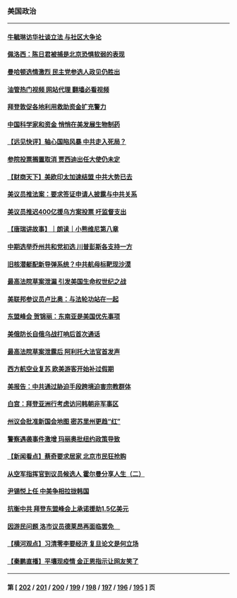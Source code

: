 ### 美国政治
---
#### [牛毓琳访华社谈立法 与社区大争论](../../pages/ncid1078159/n13736398.md?05141645) 
#### [佩洛西：陈日君被捕是北京恐惧软弱的表现](../../pages/ncid1078159/n13736431.md?05141645) 
#### [曼哈顿选情激烈 民主党参选人政见仍胜出](../../pages/ncid1078159/n13736400.md?05141645) 
#### [油管热门视频 网站代理 翻墙必看视频](http://209.222.30.114:81/youtube.html?05141645)
#### [拜登敦促各地利用救助资金扩充警力](../../pages/ncid1078159/n13736293.md?05141645) 
#### [中国科学家和资金 悄悄在美发展生物制药](../../pages/ncid1078159/n13736311.md?05141645) 
#### [【远见快评】轴心国陷风暴 中共走入死局？](../../pages/ncid1078159/n13736227.md?05141645) 
#### [参院投票搁置取消 贾西迪出任大使仍未定](../../pages/ncid1078159/n13736251.md?05141645) 
#### [【财商天下】美欧印太加速结盟 中共大势已去](../../pages/ncid1078159/n13736239.md?05141645) 
#### [美议员推法案：要求签证申请人披露与中共关系](../../pages/ncid1078159/n13736223.md?05141645) 
#### [美议员推迟400亿援乌方案投票 吁监督支出](../../pages/ncid1078159/n13736205.md?05141645) 
#### [【唐瑞讲故事】｜朗读｜小熊维尼第八章](../../pages/ncid1078159/n13736212.md?05141645) 
#### [中期选举乔州共和党初选 川普彭斯各支持一方](../../pages/ncid1078159/n13736039.md?05141645) 
#### [旧核潜艇配新导弹系统？中共航母标靶现沙漠](../../pages/ncid1078159/n13735969.md?05141645) 
#### [最高法院草案泄漏 引发美国生命权世纪之战](../../pages/ncid1078159/n13733287.md?05141645) 
#### [美联邦参议员卢比奥：与法轮功站在一起](../../pages/ncid1078159/n13735749.md?05141645) 
#### [东盟峰会 贺锦丽：东南亚是美国优先事项](../../pages/ncid1078159/n13735984.md?05141645) 
#### [美俄防长自俄乌战打响后首次通话](../../pages/ncid1078159/n13735971.md?05141645) 
#### [最高法院草案泄露后 阿利托大法官首发声](../../pages/ncid1078159/n13735429.md?05141645) 
#### [西方航空业复苏 欧美游客开始补过假期](../../pages/ncid1078159/n13735890.md?05141645) 
#### [美报告：中共通过胁迫手段跨境迫害宗教群体](../../pages/ncid1078159/n13735743.md?05141645) 
#### [白宫：拜登亚洲行考虑访问韩朝非军事区](../../pages/ncid1078159/n13735343.md?05141645) 
#### [州议会批准新国会地图 密苏里州更趋“红”](../../pages/ncid1078159/n13735047.md?05141645) 
#### [警察遇袭事件激增 玛丽奥批纽约政策导致](../../pages/ncid1078159/n13735150.md?05141645) 
#### [【新闻看点】蔡奇要求居家 北京市民狂抢购](../../pages/ncid1078159/n13734674.md?05141645) 
#### [从空军指挥官到议员候选人 霍尔曼分享人生（二）](../../pages/ncid1078159/n13735089.md?05141645) 
#### [尹锡悦上任 中美争相拉拢韩国](../../pages/ncid1078159/n13735045.md?05141645) 
#### [抗衡中共 拜登东盟峰会上承诺援助1.5亿美元](../../pages/ncid1078159/n13735000.md?05141645) 
#### [因游民问题 洛市议员德莱昂再面临罢免　](../../pages/ncid1078159/n13734988.md?05141645) 
#### [【横河观点】习清零李要经济 复旦论文是何立场](../../pages/ncid1078159/n13734952.md?05141645) 
#### [【秦鹏直播】平壤现疫情 金正恩指示让网友笑了](../../pages/ncid1078159/n13734948.md?05141645) 

---
#### 第 [ [202](./202.md?05141645) / [201](./201.md?05141645) / [200](./200.md?05141645) / [199](./199.md?05141645) / [198](./198.md?05141645) / [197](./197.md?05141645) / [196](./196.md?05141645) / [195](./195.md?05141645) ] 页
